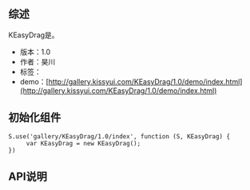 ## 综述

KEasyDrag是。

* 版本：1.0
* 作者：昊川
* 标签：
* demo：[http://gallery.kissyui.com/KEasyDrag/1.0/demo/index.html](http://gallery.kissyui.com/KEasyDrag/1.0/demo/index.html)

## 初始化组件

    S.use('gallery/KEasyDrag/1.0/index', function (S, KEasyDrag) {
         var KEasyDrag = new KEasyDrag();
    })

## API说明
